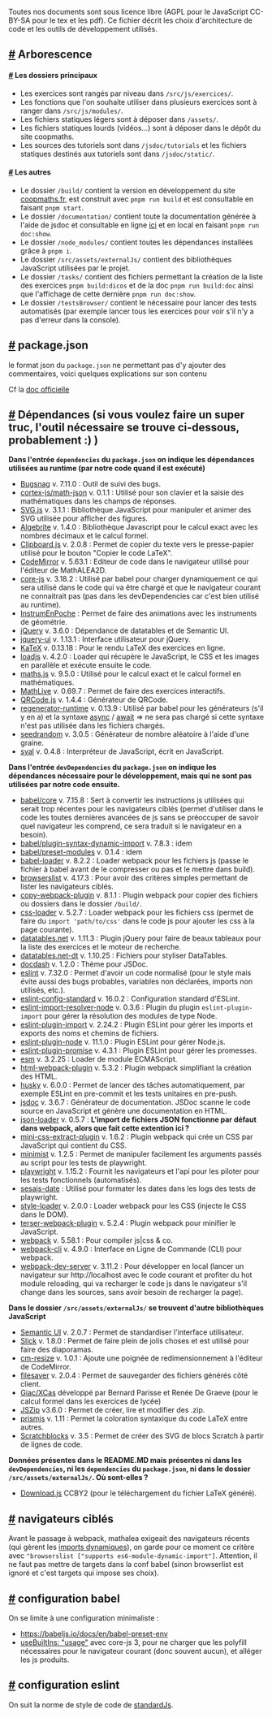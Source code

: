 Toutes nos documents sont sous licence libre (AGPL pour le JavaScript CC-BY-SA pour le tex et les pdf).
Ce fichier décrit les choix d'architecture de code et les outils de développement utilisés.

## <a id="1" href="#1">#</a> Arborescence
#### <a id="2" href="#2">#</a> Les dossiers principaux
- Les exercices sont rangés par niveau dans `/src/js/exercices/`.
- Les fonctions que l'on souhaite utiliser dans plusieurs exercices sont à ranger dans `/src/js/modules/`.
- Les fichiers statiques légers sont à déposer dans `/assets/`.
- Les fichiers statiques lourds (vidéos...) sont à déposer dans le dépôt du site coopmaths.
- Les sources des tutoriels sont dans `/jsdoc/tutorials` et les fichiers statiques destinés aux tutoriels sont dans `/jsdoc/static/`.

#### <a id="3" href="#3">#</a> Les autres
- Le dossier `/build/` contient la version en développement du site [coopmaths.fr](https://coopmaths.fr/), est construit avec `pnpm run build` et est consultable en faisant `pnpm start`.
- Le dossier `/documentation/` contient toute la documentation générée à l'aide de jsdoc et consultable en ligne [ici](https://coopmaths.fr/documentation/) et en local en faisant `pnpm run doc:show`.
- Le dossier `/node_modules/` contient toutes les dépendances installées grâce à `pnpm i`.
- Le dossier `/src/assets/externalJs/` contient des bibliothèques JavaScript utilisées par le projet.
- Le dossier `/tasks/` contient des fichiers permettant la création de la liste des exercices `pnpm build:dicos` et de la doc `pnpm run build:doc` ainsi que l'affichage de cette dernière `pnpm run doc:show`.
- Le dossier `/testsBrowser/` contient le nécessaire pour lancer des tests automatisés (par exemple lancer tous les exercices pour voir s'il n'y a pas d'erreur dans la console).

## <a id="4" href="#4">#</a> package.json
le format json du `package.json` ne permettant pas d'y ajouter des commentaires, voici quelques explications sur son contenu

Cf la [doc officielle](https://docs.npmjs.com/cli/v7/configuring-npm/package-json)

## <a id="5" href="#5">#</a> Dépendances (si vous voulez faire un super truc, l'outil nécessaire se trouve ci-dessous, probablement :) )
**Dans l'entrée `dependencies` du `package.json` on indique les dépendances utilisées au runtime (par notre code quand il est exécuté)**
* [Bugsnag](https://www.bugsnag.com) v. 7.11.0 : Outil de suivi des bugs.
* [cortex-js/math-json](https://cortexjs.io/math-json/) v. 0.1.1 : Utilisé pour son clavier et la saisie des mathématiques dans les champs de réponses.
* [SVG.js](https://svgjs.dev/docs/3.0/) v. 3.1.1 : Bibliothèque JavaScript pour manipuler et animer des SVG utilisée pour afficher des figures.
* [Algebrite](http://algebrite.org/) v. 1.4.0 : Bibliothèque Javascript pour le calcul exact avec les nombres décimaux et le calcul formel.
* [Clipboard.js](https://clipboardjs.com/) v. 2.0.8 : Permet de copier du texte vers le presse-papier utilisé pour le bouton "Copier le code LaTeX".
* [CodeMirror](https://codemirror.net) v. 5.63.1 : Editeur de code dans le navigateur utilisé pour l'éditeur de MathALEA2D.
* [core-js](https://www.npmjs.com/package/core-js) v. 3.18.2 : Utilisé par babel pour charger dynamiquement ce qui sera utilisé dans le code qui va être chargé et que le navigateur courant ne connaitrait pas (pas dans les devDependencies car c'est bien utilisé au runtime).
* [InstrumEnPoche](https://instrumenpoche.sesamath.net) : Permet de faire des animations avec les instruments de géométrie.
* [jQuery](https://jquery.com/) v. 3.6.0 : Dépendance de datatables et de Semantic UI.
* [jquery-ui](https://jqueryui.com/about/) v. 1.13.1 : Interface utilisateur pour jQuery.
* [KaTeX](https://katex.org/) v. 0.13.18 : Pour le rendu LaTeX des exercices en ligne.
* [loadjs](https://github.com/muicss/loadjs) v. 4.2.0 : Loader qui récupère le JavaScript, le CSS et les images en parallèle et exécute ensuite le code.
* [maths.js](https://mathjs.org) v. 9.5.0 : Utilisé pour le calcul exact et le calcul formel en mathématiques.
* [MathLive](https://mathlive.io) v. 0.69.7 : Permet de faire des exercices interactifs.
* [QRCode.js](https://davidshimjs.github.io/qrcodejs/) v. 1.4.4 : Générateur de QRCode.
* [regenerator-runtime](https://www.npmjs.com/package/regenerator-runtime) v. 0.13.9 : Utilisé par babel pour les générateurs (s'il y en a) et la syntaxe [async](https://developer.mozilla.org/fr/docs/Web/JavaScript/Reference/Statements/async_function) / [await](https://developer.mozilla.org/fr/docs/Web/JavaScript/Reference/Operators/await) => ne sera pas chargé si cette syntaxe n'est pas utilisée dans les fichiers chargés.
* [seedrandom](https://github.com/davidbau/seedrandom) v. 3.0.5 : Générateur de nombre aléatoire à l'aide d'une graine.
* [sval](https://github.com/Siubaak/sval) v. 0.4.8 : Interpréteur de JavaScript, écrit en JavaScript.

**Dans l'entrée `devDependencies` du `package.json` on indique les dépendances nécessaire pour le développement, mais qui ne sont pas utilisées par notre code ensuite.**
* [babel/core](https://babeljs.io/) v. 7.15.8 : Sert à convertir les instructions js utilisées qui serait trop récentes pour les navigateurs ciblés (permet d'utiliser dans le code les toutes dernières avancées de js sans se préoccuper de savoir quel navigateur les comprend, ce sera traduit si le navigateur en a besoin).
* [babel/plugin-syntax-dynamic-import](https://babeljs.io/) v. 7.8.3 : idem
* [babel/preset-modules](https://babeljs.io/) v. 0.1.4 : idem
* [babel-loader](https://webpack.js.org/loaders/babel-loader/) v. 8.2.2 : Loader webpack pour les fichiers js (passe le fichier à babel avant de le compresser ou pas et le mettre dans build).
* [browserslist](https://github.com/browserslist/browserslist) v. 4.17.3 : Pour avoir des critères simples permettant de lister les navigateurs ciblés.
* [copy-webpack-plugin](https://webpack.js.org/plugins/copy-webpack-plugin/) v. 8.1.1 : Plugin webpack pour copier des fichiers ou dossiers dans le dossier `/build/`.
* [css-loader](https://webpack.js.org/loaders/css-loader/) v. 5.2.7 : Loader webpack pour les fichiers css (permet de faire du `import 'path/to/css'` dans le code js pour ajouter les css à la page courante).
* [datatables.net](https://datatables.net) v. 1.11.3 : Plugin jQuery pour faire de beaux tableaux pour la liste des exercices et le moteur de recherche.
* [datatables.net-dt](https://www.npmjs.com/package/datatables.net-dt) v. 1.10.25 : Fichiers pour styliser DataTables.
* [docdash](https://github.com/clenemt/docdash) v. 1.2.0 : Thème pour JSDoc.
* [eslint](https://eslint.org/) v. 7.32.0 : Permet d'avoir un code normalisé (pour le style mais évite aussi des bugs probables, variables non déclarées, imports non utilisés, etc.).
* [eslint-config-standard](https://github.com/standard/eslint-config-standard) v. 16.0.2 : Configuration standard d'ESLint.
* [eslint-import-resolver-node](https://eslint.org/) v. 0.3.6 : Plugin du plugin `eslint-plugin-import` pour gérer la résolution des modules de type Node.
* [eslint-plugin-import](https://github.com/import-js/eslint-plugin-import) v. 2.24.2 : Plugin ESLint pour gérer les imports et exports des noms et chemins de fichiers.
* [eslint-plugin-node](https://github.com/mysticatea/eslint-plugin-node) v. 11.1.0 : Plugin ESLint pour gérer Node.js.
* [eslint-plugin-promise](https://github.com/xjamundx/eslint-plugin-promise) v. 4.3.1 : Plugin ESLint pour gérer les promesses.
* [esm](https://github.com/standard-things/esm) v. 3.2.25 : Loader de module ECMAScript.
* [html-webpack-plugin](https://webpack.js.org/plugins/html-webpack-plugin/) v. 5.3.2 : Plugin webpack simplifiant la création des HTML.
* [husky](https://typicode.github.io/husky/) v. 6.0.0 : Permet de lancer des tâches automatiquement, par exemple ESLint en pre-commit et les tests unitaires en pre-push.
* [jsdoc](https://jsdoc.app/) v. 3.6.7 : Générateur de documentation. JSDoc scanne le code source en JavaScript et génère une documentation en HTML.
* [json-loader](https://webpack-v3.jsx.app/loaders/json-loader/) v. 0.5.7 : **L'import de fichiers JSON fonctionne par défaut dans webpack, alors que fait cette extention ici ?**
* [mini-css-extract-plugin](https://webpack.js.org/plugins/mini-css-extract-plugin/) v. 1.6.2 : Plugin webpack qui crée un CSS par JavaScript qui contient du CSS.
* [minimist](https://github.com/substack/minimist) v. 1.2.5 : Permet de manipuler facilement les arguments passés au script pour les tests de playwright.
* [playwright](https://playwright.dev/) v. 1.15.2 : Fournit les navigateurs et l'api pour les piloter pour les tests fonctionnels (automatisés).
* [sesajs-date](https://framagit.org/Sesamath/sesajs-date.git#main) : Utilisé pour formater les dates dans les logs des tests de playwright.
* [style-loader](https://webpack.js.org/loaders/style-loader/) v. 2.0.0 : Loader webpack pour les CSS (injecte le CSS dans le DOM).
* [terser-webpack-plugin](https://webpack.js.org/plugins/terser-webpack-plugin/) v. 5.2.4 : Plugin webpack pour minifier le JavaScript.
* [webpack](https://webpack.js.org/) v. 5.58.1 : Pour compiler js|css & co.
* [webpack-cli](https://webpack.js.org/) v. 4.9.0 : Interface en Ligne de Commande (CLI) pour webpack.
* [webpack-dev-server](https://webpack.js.org/) v. 3.11.2 : Pour développer en local (lancer un navigateur sur http://localhost avec le code courant et profiter du hot module reloading, qui va recharger le code js dans le navigateur s'il change dans les sources, sans avoir besoin de recharger la page).

**Dans le dossier `/src/assets/externalJs/` se trouvent d'autre bibliothèques JavaScript**
* [Semantic UI](https://semantic-ui.com/) v. 2.0.7 : Permet de standardiser l'interface utilisateur.
* [Slick](https://kenwheeler.github.io/slick/) v. 1.8.0 : Permet de faire plein de jolis choses et est utilisé pour faire des diaporamas.
* [cm-resize](https://github.com/Sphinxxxx/cm-resize) v. 1.0.1 : Ajoute une poignée de redimensionnement à l'éditeur de CodeMirror.
* [filesaver](https://github.com/eligrey/FileSaver.js/) v. 2.0.4 : Permet de sauvegarder des fichiers générés côté client.
* [Giac/XCas](https://www-fourier.ujf-grenoble.fr/~parisse/giac_fr.html) développé par Bernard Parisse et Renée De Graeve (pour le calcul formel dans les exercices de lycée)
* [JSZip](https://stuk.github.io/jszip/) v3.6.0 : Permet de créer, lire et modifier des .zip.
* [prismjs](http://prismjs.com/) v. 1.11 : Permet la coloration syntaxique du code LaTeX entre autres.
* [Scratchblocks](https://scratchblocks.github.io/) v. 3.5 : Permet de créer des SVG de blocs Scratch à partir de lignes de code.

**Données présentes dans le README.MD mais présentes ni dans les `devDependencies`, ni les `dependencies` du `package.json`, ni dans le dossier `/src/assets/externalJs/`. Où sont-elles ?**
* [Download.js](http://danml.com/download.html) CCBY2 (pour le téléchargement du fichier LaTeX généré).

## <a id="6" href="#6">#</a> navigateurs ciblés
Avant le passage à webpack, mathalea exigeait des navigateurs récents (qui gèrent les [imports dynamiques](https://caniuse.com/?search=es6-module-dynamic-import)), on garde pour ce moment ce critère avec `"browserslist ["supports es6-module-dynamic-import"]`. Attention, il ne faut pas mettre de targets dans la conf babel (sinon browserlist est ignoré et c'est targets qui impose ses choix).

## <a id="7" href="#7">#</a> configuration babel
On se limite à une configuration minimaliste :
* https://babeljs.io/docs/en/babel-preset-env
* [useBuiltIns: "usage"](https://babeljs.io/docs/en/babel-preset-env#usebuiltins) avec core-js 3, pour ne charger que les polyfill nécessaires pour le navigateur courant (donc souvent aucun), et alléger les js produits.

## <a id="8" href="#8">#</a> configuration eslint
On suit la norme de style de code de [standardJs](https://standardjs.com/).
